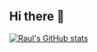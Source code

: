 ## Hi there 👋

<!--
**raulriverarojas/raulriverarojas** is a ✨ _special_ ✨ repository because its `README.md` (this file) appears on your GitHub profile.

Here are some ideas to get you started:

- 🔭 I’m currently working on ...
- 🌱 I’m currently learning ...
- 👯 I’m looking to collaborate on ...
- 🤔 I’m looking for help with ...
- 💬 Ask me about ...
- 📫 How to reach me: ...
- 😄 Pronouns: ...
- ⚡ Fun fact: ...
-->
[![Raul's GitHub stats](http://github-readme-stats-chi-tan-66.vercel.app/api?username=anuraghazra)](https://github.com/anuraghazra/github-readme-stats)
